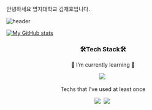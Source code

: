 안녕하세요
명지대학교
김재호입니다.

![header](https://capsule-render.vercel.app/api?type=waving&color=gradient&cu&height=300&section=header&text=ETERNAL&uuufontSize=90)

[![My GitHub stats](https://github-readme-stats.vercel.app/api?username=eternal99)](https://github.com/eternal99/github-readme-stats)

<h3 align="center">🛠Tech Stack🛠</h3>
<p align="center">🌱 I’m currently learning 🌱</p>
<p align="center">
<img src="https://img.shields.io/badge/-Java-007396?style=flat-round&logo=Java&logoColor=white"/></a>&nbsp 
</p>
<p align="center">Techs that I've used at least once</p>
<p align="center">
<img src="https://img.shields.io/badge/-C-A8B9CC?style=flat-round&logo=c&logoColor=white"/></a>&nbsp 
<img src="https://img.shields.io/badge/-C%2B%2B-00599C?style=flat-round&logo=cplusplus&logoColor=white"/></a>&nbsp
</p>

<!--
**eternal99/eternal99** is a ✨ _special_ ✨ repository because its `README.md` (this file) appears on your GitHub profile.

Here are some ideas to get you started:

- 🔭 I’m currently working on ...
- 🌱 I’m currently learning ...
- 👯 I’m looking to collaborate on ...
- 🤔 I’m looking for help with ...
- 💬 Ask me about ...
- 📫 How to reach me: ...
- 😄 Pronouns: ...
- ⚡ Fun fact: ...
-->
